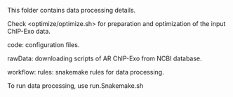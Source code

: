 

This folder contains data processing details.

Check <optimize/optimize.sh> for preparation and optimization of the input ChIP-Exo data.

code:
  configuration files.

rawData:
  downloading scripts of AR ChIP-Exo from NCBI database.

workflow:
  rules:
    snakemake rules for data processing.

To run data processing, use run.Snakemake.sh

